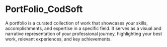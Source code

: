 # PortFolio_CodSoft
A portfolio is a curated collection of work that showcases your skills, accomplishments, and expertise in a specific field. It serves as a visual and narrative representation of your professional journey, highlighting your best work, relevant experiences, and key achievements. 
